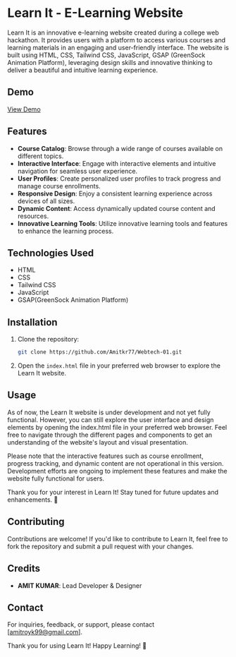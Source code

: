 # Learn It - E-Learning Website

Learn It is an innovative e-learning website created during a college web hackathon. It provides users with a platform to access various courses and learning materials in an engaging and user-friendly interface. The website is built using HTML, CSS, Tailwind CSS, JavaScript, GSAP (GreenSock Animation Platform), leveraging design skills and innovative thinking to deliver a beautiful and intuitive learning experience.

## Demo
[View Demo](https://legendary-learnig.netlify.app/) <!-- Add your demo link here -->

## Features

- **Course Catalog**: Browse through a wide range of courses available on different topics.
- **Interactive Interface**: Engage with interactive elements and intuitive navigation for seamless user experience.
- **User Profiles**: Create personalized user profiles to track progress and manage course enrollments.
- **Responsive Design**: Enjoy a consistent learning experience across devices of all sizes.
- **Dynamic Content**: Access dynamically updated course content and resources.
- **Innovative Learning Tools**: Utilize innovative learning tools and features to enhance the learning process.

## Technologies Used

- HTML
- CSS
- Tailwind CSS
- JavaScript
- GSAP(GreenSock Animation Platform)

## Installation

1. Clone the repository:

   ```bash
   git clone https://github.com/Amitkr77/Webtech-01.git
   ```

2. Open the `index.html` file in your preferred web browser to explore the Learn It website.

## Usage

As of now, the Learn It website is under development and not yet fully functional. However, you can still explore the user interface and design elements by opening the index.html file in your preferred web browser. Feel free to navigate through the different pages and components to get an understanding of the website's layout and visual presentation.

Please note that the interactive features such as course enrollment, progress tracking, and dynamic content are not operational in this version. Development efforts are ongoing to implement these features and make the website fully functional for users.

Thank you for your interest in Learn It! Stay tuned for future updates and enhancements. 🚀

## Contributing

Contributions are welcome! If you'd like to contribute to Learn It, feel free to fork the repository and submit a pull request with your changes.

## Credits

- **AMIT KUMAR**: Lead Developer & Designer

## Contact

For inquiries, feedback, or support, please contact [amitroyk99@gmail.com].

Thank you for using Learn It! Happy Learning! 🚀
